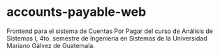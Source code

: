 # accounts-payable-web
Frontend para el sistema de Cuentas Por Pagar del curso de Análisis de Sistemas I, 4to. semestre de Ingeniería en Sistemas de la Universidad Mariano Gálvez de Guatemala.
